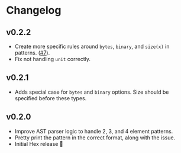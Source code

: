 # Changelog

## v0.2.2

* Create more specific rules around `bytes`, `binary`, and `size(x)` in patterns. ([#7](https://github.com/smartrent/credo_binary_patterns/pull/7)).
* Fix not handling `unit` correctly.

## v0.2.1

* Adds special case for `bytes` and `binary` options. Size should be specified before these types.

## v0.2.0

* Improve AST parser logic to handle 2, 3, and 4 element patterns.
* Pretty print the pattern in the correct format, along with the issue.
* Initial Hex release 🎉
